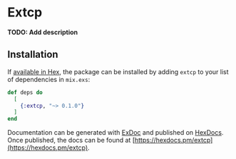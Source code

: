 # Extcp

**TODO: Add description**

## Installation

If [available in Hex](https://hex.pm/docs/publish), the package can be installed
by adding `extcp` to your list of dependencies in `mix.exs`:

```elixir
def deps do
  [
    {:extcp, "~> 0.1.0"}
  ]
end
```

Documentation can be generated with [ExDoc](https://github.com/elixir-lang/ex_doc)
and published on [HexDocs](https://hexdocs.pm). Once published, the docs can
be found at [https://hexdocs.pm/extcp](https://hexdocs.pm/extcp).

